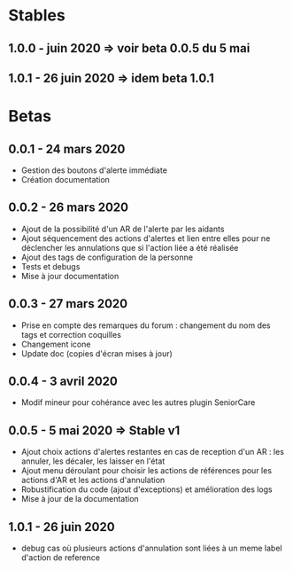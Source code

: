 # Stables

1.0.0 - juin 2020 => voir beta 0.0.5 du 5 mai
---

1.0.1 - 26 juin 2020 => idem beta 1.0.1
---

# Betas

0.0.1 - 24 mars 2020
---

* Gestion des boutons d'alerte immédiate
* Création documentation

0.0.2 - 26 mars 2020
---

* Ajout de la possibilité d'un AR de l'alerte par les aidants
* Ajout séquencement des actions d'alertes et lien entre elles pour ne déclencher les annulations que si l'action liée a été réalisée
* Ajout des tags de configuration de la personne
* Tests et debugs
* Mise à jour documentation

0.0.3 - 27 mars 2020
---

* Prise en compte des remarques du forum : changement du nom des tags et correction coquilles
* Changement icone
* Update doc (copies d'écran mises à jour)

0.0.4 - 3 avril 2020
---

* Modif mineur pour cohérance avec les autres plugin SeniorCare

0.0.5 - 5 mai 2020 => Stable v1
---

* Ajout choix actions d'alertes restantes en cas de reception d'un AR : les annuler, les décaler, les laisser en l'état
* Ajout menu déroulant pour choisir les actions de références pour les actions d'AR et les actions d'annulation
* Robustification du code (ajout d'exceptions) et amélioration des logs
* Mise à jour de la documentation

1.0.1 - 26 juin 2020
---

* debug cas où plusieurs actions d'annulation sont liées à un meme label d'action de reference
